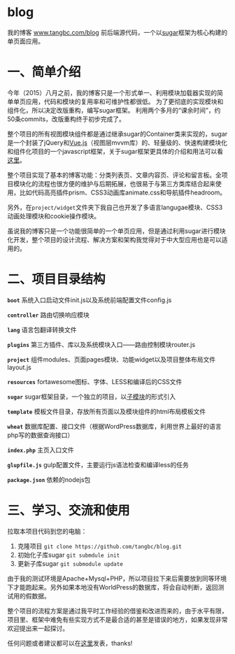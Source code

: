 # blog
我的博客 <a href="http://www.tangbc.com/blog/" target="_blank">www.tangbc.com/blog</a> 前后端源代码，一个以<a href="https://github.com/tangbc/suagr" target="_blank">sugar</a>框架为核心构建的单页面应用。

# 一、简单介绍
今年（2015）八月之前，我的博客只是一个形式单一、利用模块加载器实现的简单单页应用，代码和模块的复用率和可维护性都很低。
为了更彻底的实现模块和组件化，所以决定改版重构，编写sugar框架。
利用两个多月的“课余时间”，约50条commits，改版重构终于初步完成了。

整个项目的所有视图模块组件都是通过继承sugar的Container类来实现的，sugar是一个封装了jQuery和<a href="https://github.com/vuejs/vue" target="_blank">Vue.js</a>（视图层mvvm库）的、轻量级的、快速构建模块化和组件化项目的一个javascript框架，关于sugar框架更具体的介绍和用法可以看<a href="https://github.com/tangbc/suagr" target="_blank">这里</a>。

整个项目实现了基本的博客功能：分类列表页、文章内容页、评论和留言板。全项目模块化的流程也很方便的维护与后期拓展，也很易于与第三方类库结合起来使用，比如代码高亮插件prism、CSS3动画库animate.css和导航插件headroom。

另外，在`project/widget`文件夹下我自己也开发了多语言langugae模块、CSS3动画处理模块和cookie操作模块。

虽说我的博客只是一个功能很简单的一个单页应用，但是通过利用sugar进行模块化开发，整个项目的设计流程、解决方案和架构我觉得对于中大型应用也是可以适用的。

# 二、项目目录结构
 **`boot`** 系统入口启动文件init.js以及系统前端配置文件config.js

 **`controller`** 路由切换响应模块

 **`lang`** 语言包翻译转换文件
 
 **`plugins`** 第三方插件、库以及系统模块入口——路由控制模块router.js

 **`project`** 组件modules、页面pages模块、功能widget以及项目整体布局文件layout.js

 **`resources`** fortawesome图标、字体、LESS和编译后的CSS文件

 **`sugar`** sugar框架目录，一个独立的项目，以<a href="http://git-scm.com/book/en/v2/Git-Tools-Submodules" target="_blank">子模块</a>的形式引入
 
 **`template`** 模板文件目录，存放所有页面以及模块组件的html布局模板文件
 
 **`wheat`** 数据库配置、接口文件（根据WordPress数据库，利用世界上最好的语言php写的数据查询接口）

 **`index.php`** 主页入口文件

 **`glupfile.js`** gulp配置文件，主要运行js语法检查和编译less的任务

 **`package.json`** 依赖的nodejs包
 
# 三、学习、交流和使用
拉取本项目代码到您的电脑：

1. 克隆项目 `git clone https://github.com/tangbc/blog.git`
2. 初始化子库sugar `git submdule init`
3. 更新子库sugar `git submodule update` 

由于我的测试环境是Apache+Mysql+PHP，所以项目拉下来后需要放到同等环境下才能跑起来。另外如果本地没有WorldPress的数据库，将会自动判断，返回测试用的假数据。

整个项目的流程方案是通过我平时工作经验的借鉴和改进而来的，由于水平有限，项目里、框架中难免有些实现方式不是最合适的甚至是错误的地方，如果发现非常欢迎提出来一起探讨。

任何问题或者建议都可以在<a href="https://github.com/tangbc/blog/issues" target="_blank">这里</a>发表，thanks!
